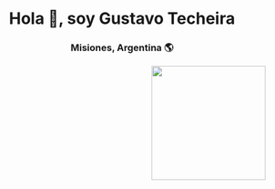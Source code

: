 <div align="center">
    <h1 align="center"> Hola 👋, soy Gustavo Techeira</h1>
    <h3 align="center">Misiones, Argentina 🌎</h3>
    <div align="right">
        <img src="https://media.giphy.com/media/HscDLzkO8EOTmgkhQP/giphy.gif" height="200" width="200" />
    </div>
</div>
